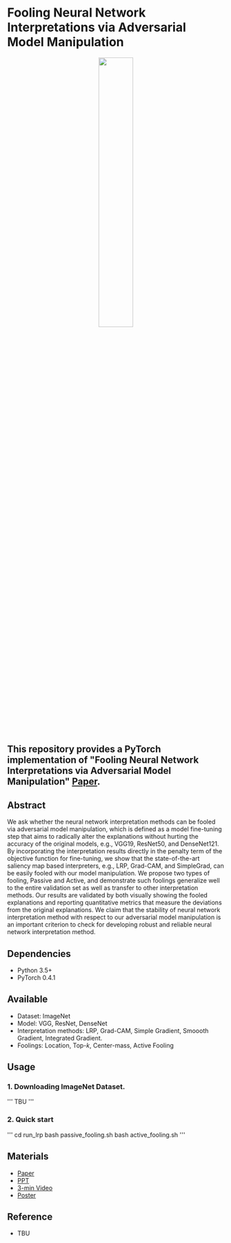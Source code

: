 # Fooling Neural Network Interpretations via Adversarial Model Manipulation

<p align="center"><img width="40%" src="Materials/Intro.jpg" /></p>

This repository provides a PyTorch implementation of "Fooling Neural Network Interpretations via Adversarial Model Manipulation" [Paper](https://arxiv.org/abs/1902.02041).
--------------------------------------------------------------------------------

## Abstract
We ask whether the neural network interpretation methods can be fooled via adversarial model manipulation, which is defined as a model fine-tuning step that aims to radically alter the explanations without hurting the accuracy of the original models, e.g., VGG19, ResNet50, and DenseNet121. By incorporating the interpretation results directly in the penalty term of the objective function for fine-tuning, we show that the state-of-the-art saliency map based interpreters, e.g., LRP, Grad-CAM, and SimpleGrad, can be easily fooled with our model manipulation. We propose two types of fooling, Passive and Active, and demonstrate such foolings generalize well to the entire validation set as well as transfer to other interpretation methods. Our results are validated by both visually showing the fooled explanations and reporting quantitative metrics that measure the deviations from the original explanations.  We claim that the stability of neural network interpretation method with respect to our adversarial model manipulation is an important criterion to check for developing robust and reliable neural network interpretation method. 

## Dependencies

* Python 3.5+
* PyTorch 0.4.1

## Available

* Dataset: ImageNet
* Model: VGG, ResNet, DenseNet
* Interpretation methods: LRP, Grad-CAM, Simple Gradient, Smoooth Gradient, Integrated Gradient.
* Foolings: Location, Top-$k$, Center-mass, Active Fooling


## Usage

### 1. Downloading ImageNet Dataset.
'''
TBU
'''



### 2. Quick start
'''
cd run_lrp
bash passive_fooling.sh
bash active_fooling.sh
'''




## Materials

* [Paper](https://arxiv.org/abs/1902.02041)
* [PPT](Materials/PPT.pdf)
* [3-min Video](Materials/Video.md)
* [Poster](Materials/Poster.pdf)

## Reference

* TBU
